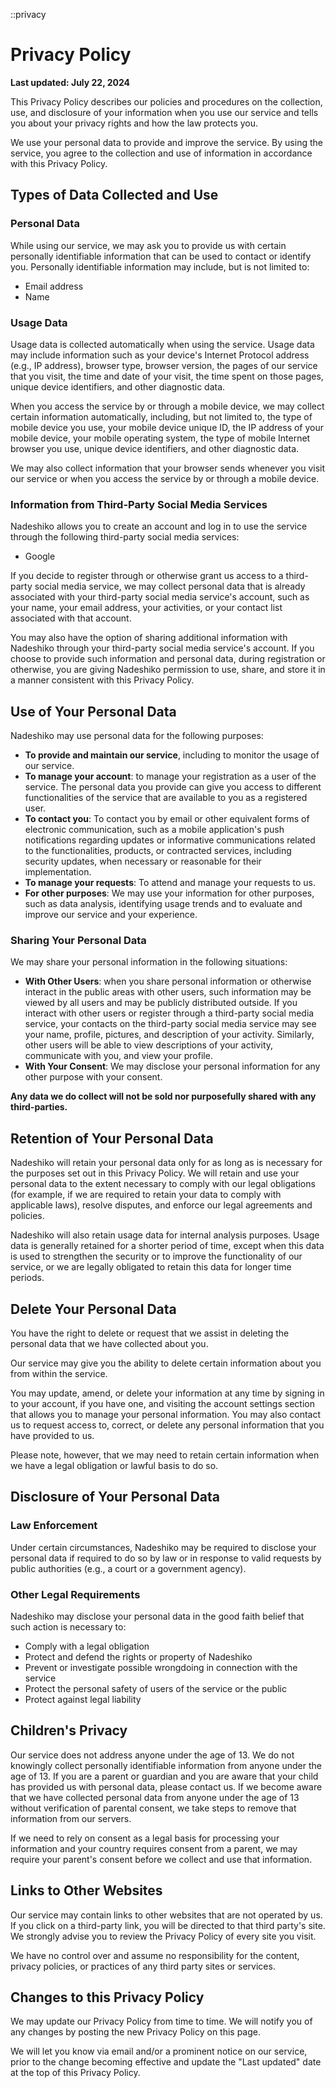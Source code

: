 ::privacy

# Privacy Policy
**Last updated: July 22, 2024**

This Privacy Policy describes our policies and procedures on the collection, use, and disclosure of your information when you use our service and tells you about your privacy rights and how the law protects you.

We use your personal data to provide and improve the service. By using the service, you agree to the collection and use of information in accordance with this Privacy Policy.

## Types of Data Collected and Use

### Personal Data
While using our service, we may ask you to provide us with certain personally identifiable information that can be used to contact or identify you. Personally identifiable information may include, but is not limited to:

- Email address
- Name

### Usage Data
Usage data is collected automatically when using the service. Usage data may include information such as your device's Internet Protocol address (e.g., IP address), browser type, browser version, the pages of our service that you visit, the time and date of your visit, the time spent on those pages, unique device identifiers, and other diagnostic data.

When you access the service by or through a mobile device, we may collect certain information automatically, including, but not limited to, the type of mobile device you use, your mobile device unique ID, the IP address of your mobile device, your mobile operating system, the type of mobile Internet browser you use, unique device identifiers, and other diagnostic data.

We may also collect information that your browser sends whenever you visit our service or when you access the service by or through a mobile device.

### Information from Third-Party Social Media Services
Nadeshiko allows you to create an account and log in to use the service through the following third-party social media services:

- Google

If you decide to register through or otherwise grant us access to a third-party social media service, we may collect personal data that is already associated with your third-party social media service's account, such as your name, your email address, your activities, or your contact list associated with that account.

You may also have the option of sharing additional information with Nadeshiko through your third-party social media service's account. If you choose to provide such information and personal data, during registration or otherwise, you are giving Nadeshiko permission to use, share, and store it in a manner consistent with this Privacy Policy.


## Use of Your Personal Data
Nadeshiko may use personal data for the following purposes:

- **To provide and maintain our service**, including to monitor the usage of our service.
- **To manage your account**: to manage your registration as a user of the service. The personal data you provide can give you access to different functionalities of the service that are available to you as a registered user.
- **To contact you**: To contact you by email or other equivalent forms of electronic communication, such as a mobile application's push notifications regarding updates or informative communications related to the functionalities, products, or contracted services, including security updates, when necessary or reasonable for their implementation.
- **To manage your requests**: To attend and manage your requests to us.
- **For other purposes**: We may use your information for other purposes, such as data analysis, identifying usage trends and to evaluate and improve our service and your experience.

### Sharing Your Personal Data
We may share your personal information in the following situations:

- **With Other Users**: when you share personal information or otherwise interact in the public areas with other users, such information may be viewed by all users and may be publicly distributed outside. If you interact with other users or register through a third-party social media service, your contacts on the third-party social media service may see your name, profile, pictures, and description of your activity. Similarly, other users will be able to view descriptions of your activity, communicate with you, and view your profile.
- **With Your Consent**: We may disclose your personal information for any other purpose with your consent.

**Any data we do collect will not be sold nor purposefully shared with any third-parties.**

## Retention of Your Personal Data
Nadeshiko will retain your personal data only for as long as is necessary for the purposes set out in this Privacy Policy. We will retain and use your personal data to the extent necessary to comply with our legal obligations (for example, if we are required to retain your data to comply with applicable laws), resolve disputes, and enforce our legal agreements and policies.

Nadeshiko will also retain usage data for internal analysis purposes. Usage data is generally retained for a shorter period of time, except when this data is used to strengthen the security or to improve the functionality of our service, or we are legally obligated to retain this data for longer time periods.

## Delete Your Personal Data
You have the right to delete or request that we assist in deleting the personal data that we have collected about you.

Our service may give you the ability to delete certain information about you from within the service.

You may update, amend, or delete your information at any time by signing in to your account, if you have one, and visiting the account settings section that allows you to manage your personal information. You may also contact us to request access to, correct, or delete any personal information that you have provided to us.

Please note, however, that we may need to retain certain information when we have a legal obligation or lawful basis to do so.

## Disclosure of Your Personal Data

### Law Enforcement
Under certain circumstances, Nadeshiko may be required to disclose your personal data if required to do so by law or in response to valid requests by public authorities (e.g., a court or a government agency).

### Other Legal Requirements
Nadeshiko may disclose your personal data in the good faith belief that such action is necessary to:

- Comply with a legal obligation
- Protect and defend the rights or property of Nadeshiko
- Prevent or investigate possible wrongdoing in connection with the service
- Protect the personal safety of users of the service or the public
- Protect against legal liability

## Children's Privacy
Our service does not address anyone under the age of 13. We do not knowingly collect personally identifiable information from anyone under the age of 13. If you are a parent or guardian and you are aware that your child has provided us with personal data, please contact us. If we become aware that we have collected personal data from anyone under the age of 13 without verification of parental consent, we take steps to remove that information from our servers.

If we need to rely on consent as a legal basis for processing your information and your country requires consent from a parent, we may require your parent's consent before we collect and use that information.

## Links to Other Websites
Our service may contain links to other websites that are not operated by us. If you click on a third-party link, you will be directed to that third party's site. We strongly advise you to review the Privacy Policy of every site you visit.

We have no control over and assume no responsibility for the content, privacy policies, or practices of any third party sites or services.

## Changes to this Privacy Policy
We may update our Privacy Policy from time to time. We will notify you of any changes by posting the new Privacy Policy on this page.

We will let you know via email and/or a prominent notice on our service, prior to the change becoming effective and update the "Last updated" date at the top of this Privacy Policy.